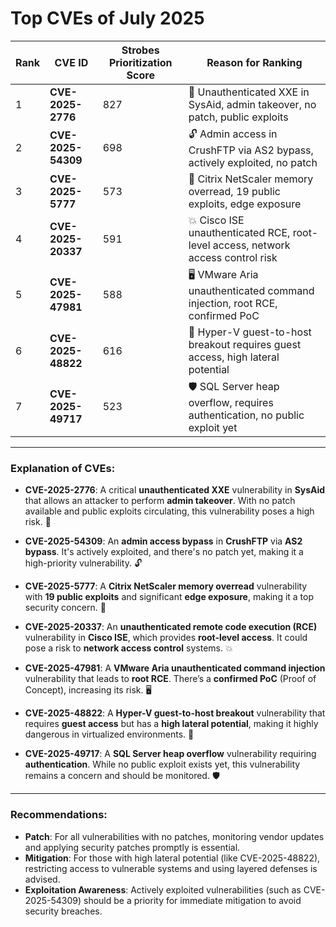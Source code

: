 # **Top CVEs of July 2025**

| Rank | CVE ID             | Strobes Prioritization Score | Reason for Ranking                                                                 |
|------|--------------------|------------------------------|------------------------------------------------------------------------------------|
| 1    | **CVE-2025-2776**   | 827                          | 🛑 Unauthenticated XXE in SysAid, admin takeover, no patch, public exploits          |
| 2    | **CVE-2025-54309**  | 698                          | 🔓 Admin access in CrushFTP via AS2 bypass, actively exploited, no patch             |
| 3    | **CVE-2025-5777**   | 573                          | 🧠 Citrix NetScaler memory overread, 19 public exploits, edge exposure               |
| 4    | **CVE-2025-20337**  | 591                          | 💥 Cisco ISE unauthenticated RCE, root-level access, network access control risk     |
| 5    | **CVE-2025-47981**  | 588                          | 🖥️ VMware Aria unauthenticated command injection, root RCE, confirmed PoC            |
| 6    | **CVE-2025-48822**  | 616                          | 🔄 Hyper-V guest-to-host breakout requires guest access, high lateral potential       |
| 7    | **CVE-2025-49717**  | 523                          | 🛡️ SQL Server heap overflow, requires authentication, no public exploit yet          |

---

### **Explanation of CVEs**:

- **CVE-2025-2776**: A critical **unauthenticated XXE** vulnerability in **SysAid** that allows an attacker to perform **admin takeover**. With no patch available and public exploits circulating, this vulnerability poses a high risk. 🛑

- **CVE-2025-54309**: An **admin access bypass** in **CrushFTP** via **AS2 bypass**. It's actively exploited, and there's no patch yet, making it a high-priority vulnerability. 🔓

- **CVE-2025-5777**: A **Citrix NetScaler memory overread** vulnerability with **19 public exploits** and significant **edge exposure**, making it a top security concern. 🧠

- **CVE-2025-20337**: An **unauthenticated remote code execution (RCE)** vulnerability in **Cisco ISE**, which provides **root-level access**. It could pose a risk to **network access control** systems. 💥

- **CVE-2025-47981**: A **VMware Aria unauthenticated command injection** vulnerability that leads to **root RCE**. There’s a **confirmed PoC** (Proof of Concept), increasing its risk. 🖥️

- **CVE-2025-48822**: A **Hyper-V guest-to-host breakout** vulnerability that requires **guest access** but has a **high lateral potential**, making it highly dangerous in virtualized environments. 🔄

- **CVE-2025-49717**: A **SQL Server heap overflow** vulnerability requiring **authentication**. While no public exploit exists yet, this vulnerability remains a concern and should be monitored. 🛡️

---

### **Recommendations**:

- **Patch**: For all vulnerabilities with no patches, monitoring vendor updates and applying security patches promptly is essential.
- **Mitigation**: For those with high lateral potential (like CVE-2025-48822), restricting access to vulnerable systems and using layered defenses is advised.
- **Exploitation Awareness**: Actively exploited vulnerabilities (such as CVE-2025-54309) should be a priority for immediate mitigation to avoid security breaches. 